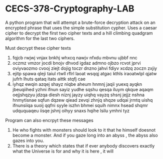 # CECS-378-Cryptography-LAB
A python program that will attempt a brute-force decryption attack on an encrypted phrase that uses the simple substitution cypher. 
Uses a caesar cipher to decrypt the first two cipher texts and a hill climbing quadgram algorithm for the last two ciphers.

Must decrypt these cipher texts 
1.  fqjcb  rwjwj  vnjax  bnkhj  whxcq  nawjv  nfxdu  mbvnu  ujbbf  nnc
2.  oczmz  vmzor  jocdi  bnojv  dhvod  igdaz  admno  ojbzo  rcvot  jprvi  oviyvaozmo  cvooj  ziejt  dojig  toczr  dnzno  jahvi  fdiyv  xcdzq  zoczn  zxjiy
3.  ejitp  spawa  qleji  taiul  rtwll  rflrl  laoat  wsqqj  atgac  kthls  iraoatwlpl  qjatw  jufrh  lhuts  qataq  itats  aittk  stqfj  cae
4.  iyhqz  ewqin  azqej  shayz  niqbe  aheum  hnmnj  jaqii  yuexq  ayqkn  jbeuqiihed  yzhni  ifnun  sayiz  yudhe  sqshu  qesqa  iluym  qkque  aqaqm  oejjshqzyu  jdzqa  diesh  niznj  jayzy  uiqhq  vayzq  shsnj  jejjz  nshna  hnmytisnae  sqfun  dqzew  qiead  zevqi  zhnjq  shqze  udqai  jrmtq  uishq  ifnunsiiqa  suoij  qqfni  syyle  iszhn  bhmei  squih  nimnx  hsead  shqmr  udququaqeu  iisqe  jshnj  oihyy  snaxs  hqihe  lsilu  ymhni  tyz

Program can also encrpyt these messages 
1. He who  fights  with  monsters  should  look to it that he  himself  doesnot  become a monster. And if you  gaze  long  into an abyss , the  abyss also  gazes  into  you.
2.  There  is a theory  which  states  that if ever  anybody  discovers exactly  what  the  Universe  is for  and  why it is here , it will
